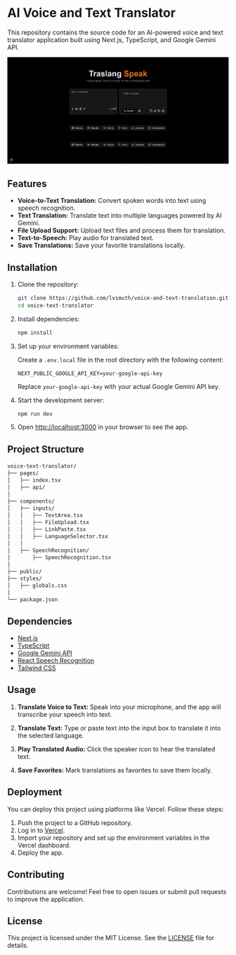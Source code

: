# AI Voice and Text Translator

This repository contains the source code for an AI-powered voice and text translator application built using Next.js, TypeScript, and Google Gemini API.

![Alt text](screenshot.png)

## Features

- **Voice-to-Text Translation:** Convert spoken words into text using speech recognition.
- **Text Translation:** Translate text into multiple languages powered by AI Gemini.
- **File Upload Support:** Upload text files and process them for translation.
- **Text-to-Speech:** Play audio for translated text.
- **Save Translations:** Save your favorite translations locally.

## Installation

1. Clone the repository:

   ```bash
   git clone https://github.com/lvimuth/voice-and-text-translation.git
   cd voice-text-translator
   ```

2. Install dependencies:

   ```bash
   npm install
   ```

3. Set up your environment variables:

   Create a `.env.local` file in the root directory with the following content:

   ```
   NEXT_PUBLIC_GOOGLE_API_KEY=your-google-api-key
   ```

   Replace `your-google-api-key` with your actual Google Gemini API key.

4. Start the development server:

   ```bash
   npm run dev
   ```

5. Open [http://localhost:3000](http://localhost:3000) in your browser to see the app.

## Project Structure

```
voice-text-translator/
├── pages/
│   ├── index.tsx
│   ├── api/
│
├── components/
│   ├── inputs/
│   │   ├── TextArea.tsx
│   │   ├── FileUpload.tsx
│   │   ├── LinkPaste.tsx
│   │   ├── LanguageSelector.tsx
│   │
│   ├── SpeechRecognition/
│       ├── SpeechRecognition.tsx
│
├── public/
├── styles/
│   ├── globals.css
│
└── package.json
```

## Dependencies

- [Next.js](https://nextjs.org/)
- [TypeScript](https://www.typescriptlang.org/)
- [Google Gemini API](https://developers.google.com/)
- [React Speech Recognition](https://www.npmjs.com/package/react-speech-recognition)
- [Tailwind CSS](https://tailwindcss.com/)

## Usage

1. **Translate Voice to Text:**
   Speak into your microphone, and the app will transcribe your speech into text.

2. **Translate Text:**
   Type or paste text into the input box to translate it into the selected language.

3. **Play Translated Audio:**
   Click the speaker icon to hear the translated text.

4. **Save Favorites:**
   Mark translations as favorites to save them locally.

## Deployment

You can deploy this project using platforms like Vercel. Follow these steps:

1. Push the project to a GitHub repository.
2. Log in to [Vercel](https://vercel.com/).
3. Import your repository and set up the environment variables in the Vercel dashboard.
4. Deploy the app.

## Contributing

Contributions are welcome! Feel free to open issues or submit pull requests to improve the application.

## License

This project is licensed under the MIT License. See the [LICENSE](LICENSE) file for details.

